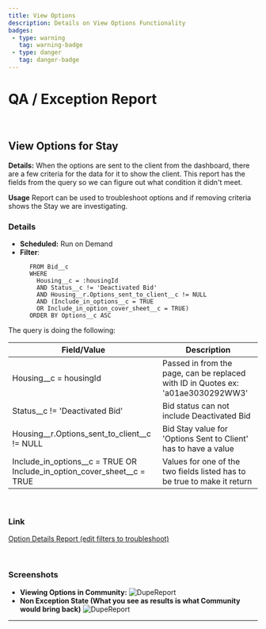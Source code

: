 ```yaml
---
title: View Options
description: Details on View Options Functionality
badges:
 - type: warning
   tag: warning-badge
 - type: danger
   tag: danger-badge
---
```

# QA / Exception Report


<br/>

## View Options for Stay 

**Details:** When the options are sent to the client from the dashboard, there are a few criteria for the data for it to show the client.  This report has the fields from the query so we can figure out what condition it didn't meet.
<br/>

**Usage** Report can be used to troubleshoot options and if removing criteria shows the Stay we are investigating.

### Details
 * **Scheduled:**  Run on Demand
  * **Filter**: 
```
      FROM Bid__c
      WHERE
        Housing__c = :housingId
        AND Status__c != 'Deactivated Bid'
        AND Housing__r.Options_sent_to_client__c != NULL
        AND (Include_in_options__c = TRUE
        OR Include_in_option_cover_sheet__c = TRUE)
      ORDER BY Options__c ASC
```
The query is doing the following:

| Field/Value | Description |
| --- | --- |
| Housing__c = housingId | Passed in from the page, can be replaced with ID in Quotes ex: 'a01ae3030292WW3'|
| Status__c != 'Deactivated Bid' | Bid status can not include Deactivated Bid
| Housing__r.Options_sent_to_client__c != NULL | Bid Stay value for 'Options Sent to Client' has to have a value
|Include_in_options__c = TRUE OR Include_in_option_cover_sheet__c = TRUE | Values for one of the two fields listed has to be true to make it return

<br/>

### Link
[Option Details Report (edit filters to troubleshoot)](https://roadrebel.lightning.force.com/lightning/r/Report/00O3w000005zK6TEAU/edit)

<br/>

### Screenshots 
  * **Viewing Options in Community:**
  ![DupeReport](https://claytonboss7.github.io/voyajerwiki/assets/img/options.gif)
  * **Non Exception State (What you see as results is what Community would bring back)**
  ![DupeReport](https://claytonboss7.github.io/voyajerwiki/assets/img/options.jpg)
<hr>
